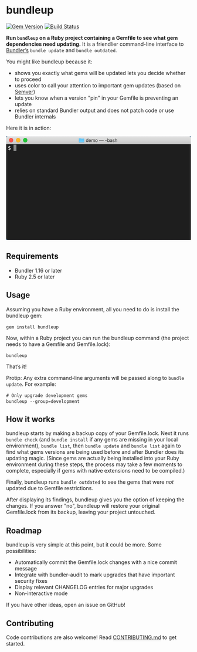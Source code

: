 # bundleup

[![Gem Version](https://badge.fury.io/rb/bundleup.svg)](http://badge.fury.io/rb/bundleup)
[![Build Status](https://travis-ci.org/mattbrictson/bundleup.svg?branch=main)](https://travis-ci.org/mattbrictson/bundleup)

**Run `bundleup` on a Ruby project containing a Gemfile to see what gem dependencies need updating.** It is a friendlier command-line interface to [Bundler’s][bundler] `bundle update` and `bundle outdated`.

You might like bundleup because it:

- shows you exactly what gems will be updated lets you decide whether to proceed
- uses color to call your attention to important gem updates (based on [Semver][])
- lets you know when a version "pin" in your Gemfile is preventing an update
- relies on standard Bundler output and does not patch code or use Bundler internals

Here it is in action:

<img src="./demo.gif" width="522" height="283" alt="Sample output">

## Requirements

- Bundler 1.16 or later
- Ruby 2.5 or later

## Usage

Assuming you have a Ruby environment, all you need to do is install the bundleup gem:

```
gem install bundleup
```

Now, within a Ruby project you can run the bundleup command (the project needs to have a Gemfile and Gemfile.lock):

```
bundleup
```

That’s it!

Protip: Any extra command-line arguments will be passed along to `bundle update`. For example:

```
# Only upgrade development gems
bundleup --group=development
```

## How it works

bundleup starts by making a backup copy of your Gemfile.lock. Next it runs `bundle check` (and `bundle install` if any gems are missing in your local environment), `bundle list`, then `bundle update` and `bundle list` again to find what gems versions are being used before and after Bundler does its updating magic. (Since gems are actually being installed into your Ruby environment during these steps, the process may take a few moments to complete, especially if gems with native extensions need to be compiled.)

Finally, bundleup runs `bundle outdated` to see the gems that were _not_ updated due to Gemfile restrictions.

After displaying its findings, bundleup gives you the option of keeping the changes. If you answer "no", bundleup will restore your original Gemfile.lock from its backup, leaving your project untouched.

## Roadmap

bundleup is very simple at this point, but it could be more. Some possibilities:

- Automatically commit the Gemfile.lock changes with a nice commit message
- Integrate with bundler-audit to mark upgrades that have important security fixes
- Display relevant CHANGELOG entries for major upgrades
- Non-interactive mode

If you have other ideas, open an issue on GitHub!

## Contributing

Code contributions are also welcome! Read [CONTRIBUTING.md](CONTRIBUTING.md) to get started.

[bundler]: http://bundler.io
[semver]: http://semver.org
